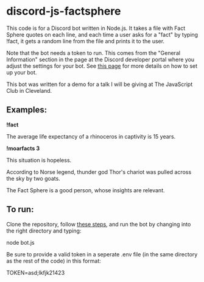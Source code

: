 # discord-js-factsphere

This code is for a Discord bot written in Node.js. It takes a file with Fact Sphere quotes on each line, and each time a user asks for a "fact" by typing !fact, it gets a random line from the file and prints it to the user. 

Note that the bot needs a token to run. This comes from the "General Information" section in the page at the Discord developer portal where you adjust the settings for your bot. See [this page](https://discordpy.readthedocs.io/en/latest/discord.html) for more details on how to set up your bot.

This bot was written for a demo for a talk I will be giving at The JavaScript Club in Cleveland.

## Examples: 

   **!fact**
   
   The average life expectancy of a rhinoceros in captivity is 15 years.
  
  **!moarfacts 3**
  
  This situation is hopeless.
  
  According to Norse legend, thunder god Thor's chariot was pulled across the sky by two goats.
  
  The Fact Sphere is a good person, whose insights are relevant.

## To run: 
Clone the repository, follow [these steps](https://discordpy.readthedocs.io/en/latest/discord.html), and run the bot by changing into the right directory and typing:

  node bot.js

Be sure to provide a valid token in a seperate .env file (in the same directory as the rest of the code) in this format: 
  
  TOKEN=asd;lkfjk21423

